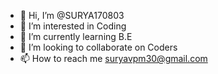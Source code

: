 - 👋 Hi, I’m @SURYA170803
- 👀 I’m interested in Coding
- 🌱 I’m currently learning B.E
- 💞️ I’m looking to collaborate on Coders
- 📫 How to reach me suryavpm30@gmail.com

<!---
SURYA170803/SURYA170803 is a ✨ special ✨ repository because its `README.md` (this file) appears on your GitHub profile.
You can click the Preview link to take a look at your changes.
--->
